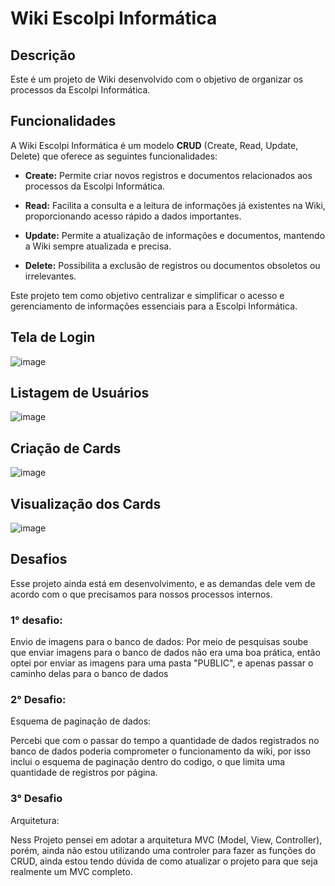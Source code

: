 # Wiki Escolpi Informática

## Descrição

Este é um projeto de Wiki desenvolvido com o objetivo de organizar os processos da Escolpi Informática.

## Funcionalidades

A Wiki Escolpi Informática é um modelo **CRUD** (Create, Read, Update, Delete) que oferece as seguintes funcionalidades:

- **Create:** Permite criar novos registros e documentos relacionados aos processos da Escolpi Informática.

- **Read:** Facilita a consulta e a leitura de informações já existentes na Wiki, proporcionando acesso rápido a dados importantes.

- **Update:** Permite a atualização de informações e documentos, mantendo a Wiki sempre atualizada e precisa.

- **Delete:** Possibilita a exclusão de registros ou documentos obsoletos ou irrelevantes.

Este projeto tem como objetivo centralizar e simplificar o acesso e gerenciamento de informações essenciais para a Escolpi Informática.

## Tela de Login
![image](https://github.com/obelucca/wiki_escolpi/assets/106974931/e6df1714-4a93-464c-b52e-f891b44693ec)
## Listagem de Usuários 
![image](https://github.com/obelucca/wiki_escolpi/assets/106974931/b7f6ef63-72be-423a-bc8f-6927cebed73d)
## Criação de Cards
![image](https://github.com/obelucca/wiki_escolpi/assets/106974931/9fe99df4-8b75-4389-a0e0-9c7cd0246237)
## Visualização dos Cards
![image](https://github.com/obelucca/wiki_escolpi/assets/106974931/7816812e-5c29-4770-b87c-51b7bcd28243)



## Desafios 

Esse projeto ainda está em desenvolvimento, e as demandas dele vem de acordo com o que precisamos para nossos processos internos.

 ### 1° desafio:  

 Envio de imagens para o banco de dados: 
 Por meio de pesquisas soube que enviar imagens para o banco de dados não era uma boa prática, então optei por enviar as imagens para uma pasta "PUBLIC", e apenas passar o caminho delas para o banco de dados

 ### 2° Desafio:

 Esquema de paginação de dados:

 Percebi que com o passar do tempo a quantidade de dados registrados no banco de dados poderia comprometer o funcionamento da wiki, por isso inclui o esquema de paginação dentro do codigo, o que limita uma quantidade de registros por página. 

 ### 3° Desafio 

 Arquitetura:

 Ness Projeto pensei em adotar a arquitetura MVC (Model, View, Controller), porém, ainda não estou utilizando uma controler para fazer as funções do CRUD, ainda estou tendo dúvida de como atualizar o projeto para que seja realmente um MVC completo.